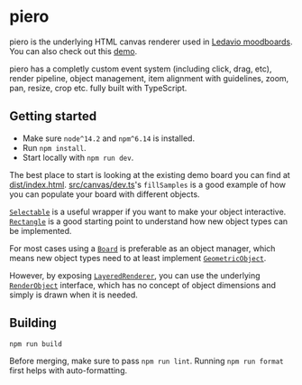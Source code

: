 # piero
piero is the underlying HTML canvas renderer used in [Ledavio moodboards](https://ledavio.design/).
You can also check out this [demo](https://darkclouder.github.io/piero/index.html).

piero has a completly custom
    event system (including click, drag, etc),
    render pipeline,
    object management,
    item alignment with guidelines,
    zoom, pan,
    resize, crop
    etc.
fully built with TypeScript.

## Getting started
* Make sure `node^14.2` and `npm^6.14` is installed.
* Run `npm install`.
* Start locally with `npm run dev`.

The best place to start is looking at the existing demo board you can find at [dist/index.html](dist/index.html).
[src/canvas/dev.ts](src/canvas/dev.ts)'s `fillSamples` is a good example of how you can populate your board with different objects.

[`Selectable`](src/canvas/board/objects/ui/selectable/Selectable.ts) is a useful wrapper if you want to make your object interactive.
[`Rectangle`](src/canvas/board/objects/items/Rectangle.ts) is a good starting point to understand how new object types can be implemented.

For most cases using a [`Board`](src/canvas/board/Board.ts) is preferable as an object manager, which means new object types need to at least implement [`GeometricObject`](src/canvas/board/objects/GeometricObject.ts).

However, by exposing [`LayeredRenderer`](src/canvas/render/LayeredRenderer.ts), you can use the underlying [`RenderObject`](src/canvas/render/RenderObject.ts) interface, which has no concept of object dimensions and simply is drawn when it is needed.

## Building
`npm run build`

Before merging, make sure to pass `npm run lint`.
Running `npm run format` first helps with auto-formatting.
